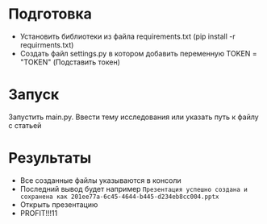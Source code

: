 # Подготовка
+ Установить библиотеки из файла requirements.txt (pip install -r requirments.txt)
+ Создать файл settings.py в котором добавить переменную TOKEN = "TOKEN" (Подставить токен)
# Запуск
Запустить main.py. Ввести тему исследования или указать путь к файлу с статьей
# Результаты
+ Все созданные файлы указываются в консоли
+ Последний вывод будет например
`Презентация успешно создана и сохранена как 201ee77a-6c45-4644-b445-d234eb8cc004.pptx`
+ Открыть презентацию
+ PROFIT!!!11
